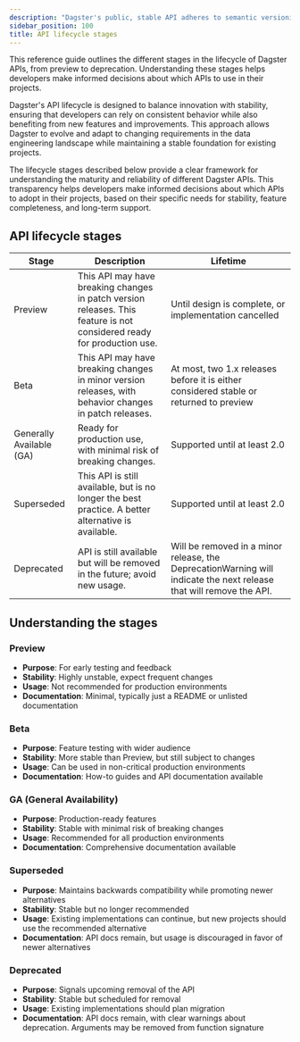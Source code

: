```yaml
---
description: "Dagster's public, stable API adheres to semantic versioning and won't break within any major release."
sidebar_position: 100
title: API lifecycle stages
---
```

This reference guide outlines the different stages in the lifecycle of Dagster APIs, from preview to deprecation. Understanding these stages helps developers make informed decisions about which APIs to use in their projects.

Dagster's API lifecycle is designed to balance innovation with stability, ensuring that developers can rely on consistent behavior while also benefiting from new features and improvements. This approach allows Dagster to evolve and adapt to changing requirements in the data engineering landscape while maintaining a stable foundation for existing projects.

The lifecycle stages described below provide a clear framework for understanding the maturity and reliability of different Dagster APIs. This transparency helps developers make informed decisions about which APIs to adopt in their projects, based on their specific needs for stability, feature completeness, and long-term support.

## API lifecycle stages

| Stage                    | Description                                                                                                            | Lifetime                                                                                                            |
| ------------------------ | ---------------------------------------------------------------------------------------------------------------------- | ------------------------------------------------------------------------------------------------------------------- |
| Preview                  | This API may have breaking changes in patch version releases. This feature is not considered ready for production use. | Until design is complete, or implementation cancelled                                                               |
| Beta                     | This API may have breaking changes in minor version releases, with behavior changes in patch releases.                 | At most, two 1.x releases before it is either considered stable or returned to preview                              |
| Generally Available (GA) | Ready for production use, with minimal risk of breaking changes.                                                       | Supported until at least 2.0                                                                                        |
| Superseded               | This API is still available, but is no longer the best practice. A better alternative is available.                    | Supported until at least 2.0                                                                                        |
| Deprecated               | API is still available but will be removed in the future; avoid new usage.                                             | Will be removed in a minor release, the DeprecationWarning will indicate the next release that will remove the API. |

## Understanding the stages

### Preview

- **Purpose**: For early testing and feedback
- **Stability**: Highly unstable, expect frequent changes
- **Usage**: Not recommended for production environments
- **Documentation**: Minimal, typically just a README or unlisted documentation

### Beta

- **Purpose**: Feature testing with wider audience
- **Stability**: More stable than Preview, but still subject to changes
- **Usage**: Can be used in non-critical production environments
- **Documentation**: How-to guides and API documentation available

### GA (General Availability)

- **Purpose**: Production-ready features
- **Stability**: Stable with minimal risk of breaking changes
- **Usage**: Recommended for all production environments
- **Documentation**: Comprehensive documentation available

### Superseded

- **Purpose**: Maintains backwards compatibility while promoting newer alternatives
- **Stability**: Stable but no longer recommended
- **Usage**: Existing implementations can continue, but new projects should use the recommended alternative
- **Documentation**: API docs remain, but usage is discouraged in favor of newer alternatives

### Deprecated

- **Purpose**: Signals upcoming removal of the API
- **Stability**: Stable but scheduled for removal
- **Usage**: Existing implementations should plan migration
- **Documentation**: API docs remain, with clear warnings about deprecation. Arguments may be removed from function signature
